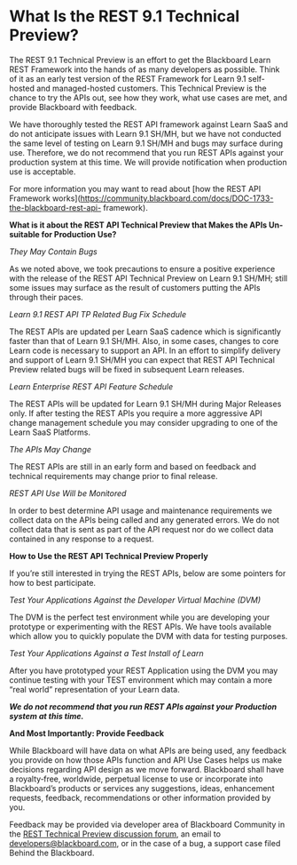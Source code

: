 # What Is the REST 9.1 Technical Preview?
The REST 9.1 Technical Preview is an effort to get the Blackboard Learn REST
Framework into the hands of as many developers as possible. Think of it as an
early test version of the REST Framework for Learn 9.1 self-hosted and
managed-hosted customers. This Technical Preview is the chance to try the APIs
out, see how they work, what use cases are met, and provide Blackboard with
feedback.

We have thoroughly tested the REST API framework against Learn SaaS and do not
anticipate issues with Learn 9.1 SH/MH, but we have not conducted the same
level of testing on Learn 9.1 SH/MH and bugs may surface during use.
Therefore, we do not recommend that you run REST APIs against your production
system at this time. We will provide notification when production use is
acceptable.

For more information you may want to read about [how the REST API Framework
works](https://community.blackboard.com/docs/DOC-1733-the-blackboard-rest-api-
framework).

**What is it about the REST API Technical Preview that Makes the APIs Un-suitable for Production Use?**

_They May Contain Bugs_

As we noted above, we took precautions to ensure a positive experience with
the release of the REST API Technical Preview on Learn 9.1 SH/MH; still some
issues may surface as the result of customers putting the APIs through their
paces.

_Learn 9.1 REST API TP Related Bug Fix Schedule_

The REST APIs are updated per Learn SaaS cadence which is significantly faster
than that of Learn 9.1 SH/MH. Also, in some cases, changes to core Learn code
is necessary to support an API. In an effort to simplify delivery and support
of Learn 9.1 SH/MH you can expect that REST API Technical Preview related bugs
will be fixed in subsequent Learn releases.

_Learn Enterprise REST API Feature Schedule_

The REST APIs will be updated for Learn 9.1 SH/MH during Major Releases only.
If after testing the REST APIs you require a more aggressive API change
management schedule you may consider upgrading to one of the Learn SaaS
Platforms.

_The APIs May Change_

The REST APIs are still in an early form and based on feedback and technical
requirements may change prior to final release.

_REST API Use Will be Monitored_

In order to best determine API usage and maintenance requirements we collect
data on the APIs being called and any generated errors. We do not collect data
that is sent as part of the API request nor do we collect data contained in
any response to a request.

**How to Use the REST API Technical Preview Properly**

If you’re still interested in trying the REST APIs, below are some pointers
for how to best participate.

_Test Your Applications Against the Developer Virtual Machine (DVM)_

The DVM is the perfect test environment while you are developing your
prototype or experimenting with the REST APIs. We have tools available which
allow you to quickly populate the DVM with data for testing purposes.

_Test Your Applications Against a Test Install of Learn_

After you have prototyped your REST Application using the DVM you may continue
testing with your TEST environment which may contain a more “real world”
representation of your Learn data.

_**We do not recommend that you run REST APIs against your Production system
at this time.**_

**And Most Importantly: Provide Feedback**

While Blackboard will have data on what APIs are being used, any feedback you
provide on how those APIs function and API Use Cases helps us make decisions
regarding API design as we move forward. Blackboard shall have a royalty‐free,
worldwide, perpetual license to use or incorporate into Blackboard’s products
or services any suggestions, ideas, enhancement requests, feedback,
recommendations or other information provided by you.

Feedback may be provided via developer area of Blackboard Community in the
[REST Technical Preview discussion
forum](https://community.blackboard.com/thread/1930), an email to
[developers@blackboard.com](mailto:developers@blackboard.com), or in the case
of a bug, a support case filed Behind the Blackboard.

